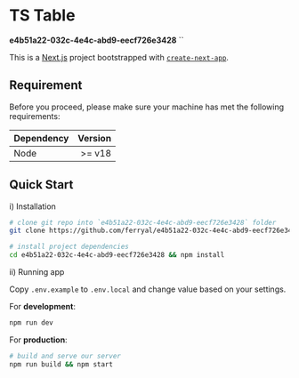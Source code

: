 # TS Table
**e4b51a22-032c-4e4c-abd9-eecf726e3428** ``

This is a [Next.js](https://nextjs.org/) project bootstrapped with [`create-next-app`](https://github.com/vercel/next.js/tree/canary/packages/create-next-app).
## Requirement
Before you proceed, please make sure your machine has met the following requirements:

| Dependency  | Version                 |
| ----------  | ----------------------: |
| Node        | >= v18                  |

## Quick Start

i) Installation

```bash
# clone git repo into `e4b51a22-032c-4e4c-abd9-eecf726e3428` folder
git clone https://github.com/ferryal/e4b51a22-032c-4e4c-abd9-eecf726e3428.git

# install project dependencies
cd e4b51a22-032c-4e4c-abd9-eecf726e3428 && npm install
```

ii) Running app

Copy `.env.example` to `.env.local` and change value based on your settings.

For **development**:

```bash
npm run dev
```

For **production**:

```bash
# build and serve our server
npm run build && npm start
```
